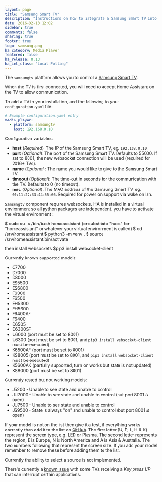 ```yaml
---
layout: page
title: "Samsung Smart TV"
description: "Instructions on how to integrate a Samsung Smart TV into Home Assistant."
date: 2016-02-13 12:02
sidebar: true
comments: false
sharing: true
footer: true
logo: samsung.png
ha_category: Media Player
featured: false
ha_release: 0.13
ha_iot_class: "Local Polling"
---
```


The `samsungtv` platform allows you to control a [Samsung Smart TV](http://www.samsung.com/uk/consumer/tv-audio-video/televisions/).

When the TV is first connected, you will need to accept Home Assistant on the TV to allow communication.

To add a TV to your installation, add the following to your `configuration.yaml` file:

```yaml
# Example configuration.yaml entry
media_player:
  - platform: samsungtv
    host: 192.168.0.10
```

Configuration variables:

- **host** (*Required*): The IP of the Samsung Smart TV, eg. `192.168.0.10`.
- **port** (*Optional*): The port of the Samsung Smart TV. Defaults to 55000. If set to 8001, the new websocket connection will be used (required for 2016+ TVs).
- **name** (*Optional*): The name you would like to give to the Samsung Smart TV.
- **timeout** (*Optional*): The time-out in seconds for the communication with the TV. Defaults to 0 (no timeout).
- **mac** (*Optional*): The MAC address of the Samsung Smart TV, eg. `00:11:22:33:44:55:66`. Required for power on support via wake on lan.

`Samsungtv` component requires websockets.  HA is installed in a virtual environment so all python packages are independent.
you have to activate the virtual environment :

$ sudo su -s /bin/bash homeassistant (or substitute "hass" for "homeassistant"  or whatever your virtual environment is called)
$ cd /srv/homeassistant
$ python3 -m venv .
$ source /srv/homeassistant/bin/activate

then install websockets
$pip3 install websocket-client

Currently known supported models:

- C7700
- D7000
- D8000
- ES5500
- ES6800
- F6300
- F6500
- EH5300
- EH5600
- F6400AF
- F6400
- D6505
- D6300SF
- U6000 (port must be set to 8001)
- U6300 (port must be set to 8001, and `pip3 install websocket-client` must be executed)
- K6500AF (port must be set to 8001)
- KS8005 (port must be set to 8001, and `pip3 install websocket-client` must be executed)
- K5600AK (partially supported, turn on works but state is not updated)
- KS8000 (port must be set to 8001)

Currently tested but not working models:

- J5200 - Unable to see state and unable to control
- JU7000 - Unable to see state and unable to control (but port 8001 *is* open)
- JU7500 - Unable to see state and unable to control
- JS9500 - State is always "on" and unable to control (but port 8001 *is* open)
 
If your model is not on the list then give it a test, if everything works correctly then add it to the list on [GitHub](https://github.com/home-assistant/home-assistant.github.io/tree/current/source/_components/media_player.samsungtv.markdown).
The first letter (U, P, L, H & K) represent the screen type, e.g. LED or Plasma. The second letter represents the region, E is Europe, N is North America and A is Asia & Australia. The two numbers following that represent the screen size.
If you add your model remember to remove these before adding them to the list.

Currently the ability to select a source is not implemented.

There's currently a [known issue](https://github.com/home-assistant/home-assistant/issues/2098) with some TVs receiving a *Key press UP* that can interrupt certain applications. 
